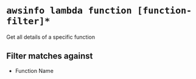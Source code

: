 # `awsinfo lambda function [function-filter]*`

Get all details of a specific function

## Filter matches against

* Function Name
